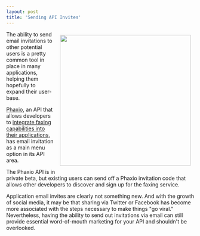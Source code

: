 ```yaml
---
layout: post
title: 'Sending API Invites'
---
```

<a href="http://www.phaxio.com/"><img style="padding: 10px;" src="http://kinlane-productions.s3.amazonaws.com/api-evangelist/api-invites.png" alt="" width="350" align="right" /></a>The ability to send email invitations to other potential users is a pretty common tool in place in many applications, helping them hopefully to expand their user-base.<p></p>
<a title="Phaxio" href="http://www.phaxio.com/">Phaxio</a>, an API that allows developers to <a title="integrating faxing capabilities into application" href="http://www.phaxio.com/">integrate faxing capabilities into their applications</a>, has  email invitation as a main menu option in its API area.<p></p>
The Phaxio API is in private beta, but existing users can send off a Phaxio invitation code that allows other developers to discover and sign up for the faxing service.<p></p>
Application email invites are clearly not something new.  And with the growth of social media, it may be that sharing via Twitter or Facebook has become more associated with the steps necessary to make things "go viral."  Nevertheless, having the ability to send out invitations via email can still provide essential word-of-mouth marketing for your API and shouldn't be overlooked.